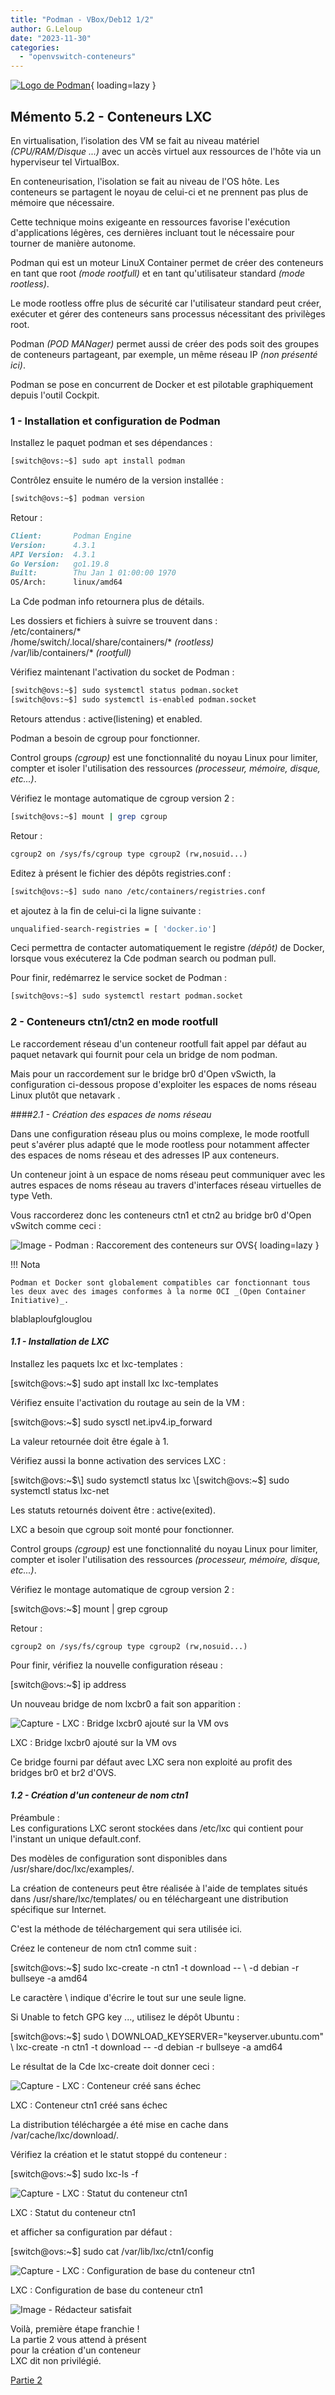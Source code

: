```yaml
---
title: "Podman - VBox/Deb12 1/2"
author: G.Leloup
date: "2023-11-30"
categories: 
  - "openvswitch-conteneurs"
---
```


[![Logo de Podman](../wp-content/uploads/2023/11/podman-logo-430x350.webp#center "Cliquez pour agrandir l'image")](../wp-content/uploads/2023/11/podman-logo.webp){ loading=lazy }

## Mémento 5.2 - Conteneurs LXC

En virtualisation, l’isolation des VM se fait au niveau matériel _(CPU/RAM/Disque ...)_ avec un accès virtuel aux ressources de l'hôte via un hyperviseur tel VirtualBox.  
  
En conteneurisation, l'isolation se fait au niveau de l'OS hôte. Les conteneurs se partagent le noyau de celui-ci et ne prennent pas plus de mémoire que nécessaire.  
  
Cette technique moins exigeante en ressources favorise l'exécution d'applications légères, ces dernières incluant tout le nécessaire pour tourner de manière autonome.

Podman qui est un moteur LinuX Container permet de créer des conteneurs en tant que root _(mode rootfull)_ et en tant qu'utilisateur standard _(mode rootless)_.

Le mode rootless offre plus de sécurité car l'utilisateur standard peut créer, exécuter et gérer des conteneurs sans processus nécessitant des privilèges root.

Podman _(POD MANager)_ permet aussi de créer des pods soit des groupes de conteneurs partageant, par exemple, un même réseau IP _(non présenté ici)_.

Podman se pose en concurrent de Docker et est pilotable graphiquement depuis l'outil Cockpit.

### 1 - Installation et configuration de Podman

Installez le paquet podman et ses dépendances :

```bash
[switch@ovs:~$] sudo apt install podman
```

Contrôlez ensuite le numéro de la version installée :

```bash
[switch@ovs:~$] podman version
```

Retour :

```markdown
Client:       Podman Engine
Version:      4.3.1
API Version:  4.3.1
Go Version:   go1.19.8
Built:        Thu Jan 1 01:00:00 1970
OS/Arch:      linux/amd64
```

La Cde podman info retournera plus de détails.

Les dossiers et fichiers à suivre se trouvent dans :  
/etc/containers/*  
/home/switch/.local/share/containers/* _(rootless)_  
/var/lib/containers/* _(rootfull)_

Vérifiez maintenant l'activation du socket de Podman :

```bash
[switch@ovs:~$] sudo systemctl status podman.socket 
[switch@ovs:~$] sudo systemctl is-enabled podman.socket
```

Retours attendus : active(listening) et enabled.

Podman a besoin de cgroup pour fonctionner.

Control groups _(cgroup)_ est une fonctionnalité du noyau Linux pour limiter, compter et isoler l'utilisation des ressources _(processeur, mémoire, disque, etc...)_.

Vérifiez le montage automatique de cgroup version 2 :

```bash
[switch@ovs:~$] mount | grep cgroup
```

Retour :

```markdown
cgroup2 on /sys/fs/cgroup type cgroup2 (rw,nosuid...)
```

Editez à présent le fichier des dépôts registries.conf :

```bash
[switch@ovs:~$] sudo nano /etc/containers/registries.conf
```

et ajoutez à la fin de celui-ci la ligne suivante :

```bash
unqualified-search-registries = [ 'docker.io']
```

Ceci permettra de contacter automatiquement le registre _(dépôt)_ de Docker, lorsque vous exécuterez la Cde podman search ou podman pull.

Pour finir, redémarrez le service socket de Podman :

```bash
[switch@ovs:~$] sudo systemctl restart podman.socket
```

### 2 - Conteneurs ctn1/ctn2 en mode rootfull

Le raccordement réseau d'un conteneur rootfull fait appel par défaut au paquet netavark qui fournit pour cela un bridge de nom podman.

Mais pour un raccordement sur le bridge br0 d'Open vSwicth, la configuration ci-dessous propose d'exploiter les espaces de noms réseau Linux plutôt que netavark .

####_2.1 - Création des espaces de noms réseau_

Dans une configuration réseau plus ou moins complexe, le mode rootfull peut s'avérer plus adapté que le mode rootless pour notamment affecter des espaces de noms réseau et des adresses IP aux conteneurs.

Un conteneur joint à un espace de noms réseau peut communiquer avec les autres espaces de noms réseau au travers d'interfaces réseau virtuelles de type Veth.

Vous raccorderez donc les conteneurs ctn1 et ctn2 au bridge br0 d'Open vSwitch comme ceci :

![Image - Podman : Raccorement des conteneurs sur OVS](../wp-content/uploads/2023/11/podman-rootfull.webp){ loading=lazy }

!!! Nota

    Podman et Docker sont globalement compatibles car fonctionnant tous les deux avec des images conformes à la norme OCI _(Open Container Initiative)_. 

blablaploufglouglou

#### _1.1 - Installation de LXC_

Installez les paquets lxc et lxc-templates :

\[switch@ovs:~$\] sudo apt install lxc lxc-templates

Vérifiez ensuite l'activation du routage au sein de la VM :

\[switch@ovs:~$\] sudo sysctl net.ipv4.ip\_forward

La valeur retournée doit être égale à 1.

Vérifiez aussi la bonne activation des services LXC :

\[switch@ovs:~$\] sudo systemctl status lxc 
\[switch@ovs:~$\] sudo systemctl status lxc-net

Les statuts retournés doivent être : active(exited).

LXC a besoin que cgroup soit monté pour fonctionner.  
  
Control groups _(cgroup)_ est une fonctionnalité du noyau Linux pour limiter, compter et isoler l'utilisation des ressources _(processeur, mémoire, disque, etc...)_.  
  
Vérifiez le montage automatique de cgroup version 2 :

\[switch@ovs:~$\] mount | grep cgroup

Retour :

```
cgroup2 on /sys/fs/cgroup type cgroup2 (rw,nosuid...)
```

Pour finir, vérifiez la nouvelle configuration réseau :

\[switch@ovs:~$\] ip address

Un nouveau bridge de nom lxcbr0 a fait son apparition :

![Capture - LXC : Bridge lxcbr0 ajouté sur la VM ovs](/wp-content/uploads/2021/11/lxc-ip-address-lxcbr0.jpg)

LXC : Bridge lxcbr0 ajouté sur la VM ovs

Ce bridge fourni par défaut avec LXC sera non exploité au profit des bridges br0 et br2 d'OVS.

#### _1.2 - Création d'un conteneur de nom ctn1_

Préambule :  
Les configurations LXC seront stockées dans /etc/lxc qui contient pour l'instant un unique default.conf.  
  
Des modèles de configuration sont disponibles dans /usr/share/doc/lxc/examples/.  
  
La création de conteneurs peut être réalisée à l'aide de templates situés dans /usr/share/lxc/templates/ ou en téléchargeant une distribution spécifique sur Internet.  
  
C'est la méthode de téléchargement qui sera utilisée ici.

Créez le conteneur de nom ctn1 comme suit :

\[switch@ovs:~$\] sudo lxc-create -n ctn1 -t download -- \\
-d debian -r bullseye -a amd64

Le caractère \\ indique d'écrire le tout sur une seule ligne.

Si Unable to fetch GPG key ..., utilisez le dépôt Ubuntu :

\[switch@ovs:~$\] sudo \\
DOWNLOAD\_KEYSERVER="keyserver.ubuntu.com" \\
lxc-create -n ctn1 -t download -- -d debian -r bullseye -a amd64

Le résultat de la Cde lxc-create doit donner ceci :

![Capture - LXC : Conteneur créé sans échec](/wp-content/uploads/2021/11/lxc-creation-ctn1.jpg)

LXC : Conteneur ctn1 créé sans échec

La distribution téléchargée a été mise en cache dans /var/cache/lxc/download/.

Vérifiez la création et le statut stoppé du conteneur :

\[switch@ovs:~$\] sudo lxc-ls -f

![Capture - LXC : Statut du conteneur ctn1](/wp-content/uploads/2021/11/lxc-statut-ctn1.jpg)

LXC : Statut du conteneur ctn1

et afficher sa configuration par défaut :

\[switch@ovs:~$\] sudo cat /var/lib/lxc/ctn1/config

![Capture - LXC : Configuration de base du conteneur ctn1](/wp-content/uploads/2021/11/lxc-config-base-ctn1.jpg)

LXC : Configuration de base du conteneur ctn1


![Image - Rédacteur satisfait](/wp-content/uploads/2021/08/redacteur_satisfait_ter.jpg "Image Pixabay - Mohamed Hassan")

  
Voilà, première étape franchie !  
La partie 2 vous attend à présent  
pour la création d'un conteneur  
LXC dit non privilégié.

[Partie 2](https://familleleloup.no-ip.org/virtualbox-debian11-lxc-partie-2/)
